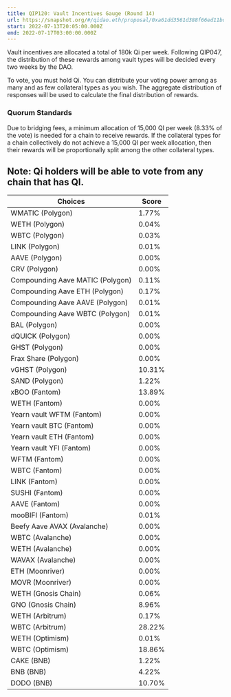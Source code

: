 ```yaml
---
title: QIP120: Vault Incentives Gauge (Round 14)
url: https://snapshot.org/#/qidao.eth/proposal/0xa61dd3561d388f66ed11bd4a2321d3b878f320ffe1610c063689b620894fa779
start: 2022-07-13T20:05:00.000Z
end: 2022-07-17T03:00:00.000Z
---
```

Vault incentives are allocated a total of 180k Qi per week. Following QIP047, the distribution of these rewards among vault types will be decided every two weeks by the DAO.

To vote, you must hold Qi. You can distribute your voting power among as many and as few collateral types as you wish. The aggregate distribution of responses will be used to calculate the final distribution of rewards.

### Quorum Standards

Due to bridging fees, a minimum allocation of 15,000 QI per week (8.33% of the vote) is needed for a chain to receive rewards. If the collateral types for a chain collectively do not achieve a 15,000 QI per week allocation, then their rewards will be proportionally split among the other collateral types.

Note: Qi holders will be able to vote from any chain that has QI.
---
| Choices | Score |
| --- | --- |
| WMATIC (Polygon) | 1.77% |
| WETH (Polygon) | 0.04% |
| WBTC (Polygon) | 0.03% |
| LINK (Polygon) | 0.01% |
| AAVE (Polygon) | 0.00% |
| CRV (Polygon) | 0.00% |
| Compounding Aave MATIC (Polygon) | 0.11% |
| Compounding Aave ETH (Polygon) | 0.17% |
| Compounding Aave AAVE (Polygon) | 0.01% |
| Compounding Aave WBTC (Polygon) | 0.01% |
| BAL (Polygon) | 0.00% |
| dQUICK (Polygon) | 0.00% |
| GHST (Polygon) | 0.00% |
| Frax Share (Polygon) | 0.00% |
| vGHST (Polygon) | 10.31% |
| SAND (Polygon) | 1.22% |
| xBOO (Fantom) | 13.89% |
| WETH (Fantom) | 0.00% |
| Yearn vault WFTM (Fantom) | 0.00% |
| Yearn vault BTC (Fantom) | 0.00% |
| Yearn vault ETH (Fantom) | 0.00% |
| Yearn vault YFI (Fantom) | 0.00% |
| WFTM (Fantom) | 0.00% |
| WBTC (Fantom) | 0.00% |
| LINK (Fantom) | 0.00% |
| SUSHI (Fantom) | 0.00% |
| AAVE (Fantom) | 0.00% |
| mooBIFI (Fantom) | 0.01% |
| Beefy Aave AVAX (Avalanche) | 0.00% |
| WBTC (Avalanche) | 0.00% |
| WETH (Avalanche) | 0.00% |
| WAVAX (Avalanche) | 0.00% |
| ETH (Moonriver) | 0.00% |
| MOVR (Moonriver) | 0.00% |
| WETH (Gnosis Chain) | 0.06% |
| GNO (Gnosis Chain) | 8.96% |
| WETH (Arbitrum) | 0.17% |
| WBTC (Arbitrum) | 28.22% |
| WETH (Optimism) | 0.01% |
| WBTC (Optimism)  | 18.86% |
| CAKE (BNB) | 1.22% |
| BNB (BNB) | 4.22% |
| DODO (BNB) | 10.70% |

